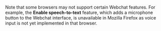Note that some browsers may not support certain Webchat features.
For example, the **Enable speech-to-text** feature, which adds a microphone button to the Webchat interface, is unavailable in Mozilla Firefox as voice input is not yet implemented in that browser.
